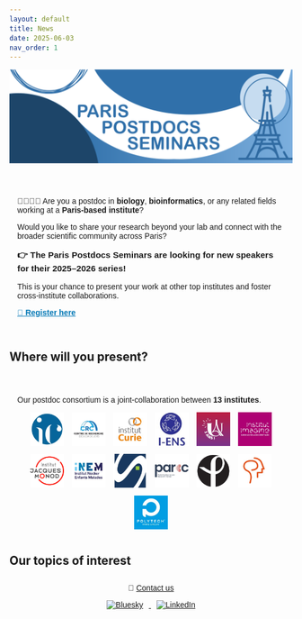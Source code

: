 ```yaml
---
layout: default
title: News
date: 2025-06-03
nav_order: 1
---
```


![Paris Postdocs Seminars Header](/assets/pps_header.png)

<section style="max-width: 800px; margin: 2em auto; padding: 1em; font-family: sans-serif; position: relative;">
  <p>🧑‍🔬👩‍💻 Are you a postdoc in <strong>biology</strong>, <strong>bioinformatics</strong>, or any related fields working at a <strong>Paris-based institute</strong>?</p>
  <p>Would you like to share your research beyond your lab and connect with the broader scientific community across Paris?</p>

  <p style="font-size: 1.1em; font-weight: bold;">
    👉 The <strong>Paris Postdocs Seminars</strong> are looking for new speakers for their <strong>2025–2026 series</strong>!
  </p>

  <p>
    This is your chance to present your work at other top institutes and foster cross-institute collaborations.
  </p>

  <p>
    <a href="https://docs.google.com/forms/d/e/1FAIpQLSdnRThSSd43dxS_qsFKbGEQyKuKn4LK7zxMhDNM2US8beSSTg/viewform" target="_blank" style="font-weight: bold; color: #0077b5;">🔗 Register here</a>
  </p>
</section>

## Where will you present?
<section style="max-width: 800px; margin: 2em auto; padding: 1em; font-family: sans-serif;">
  <p>Our postdoc consortium is a joint-collaboration between <strong>13 institutes</strong>.</p>
  <div style="display: flex; flex-wrap: wrap; gap: 1em; justify-content: center;">
    <img src="/assets/cochin_logo.jpeg" alt="Institut Cochin" style="height: 60px;">
    <img src="/assets/cordeliers_logo.jpeg" alt="Institut des Cordeliers" style="height: 60px;">
    <img src="/assets/curie_logo.jpeg" alt="Institut Curie" style="height: 60px;">
    <img src="/assets/ens_logo.jpeg" alt="Institut de l'Ecole Normale Supérieure" style="height: 60px;">
    <img src="/assets/fds-upc_logo.jpeg" alt="Faculté des Sciences - Université Paris Cité" style="height: 60px;">
    <img src="/assets/imagine_logo.jpeg" alt="Institut Imagine" style="height: 60px;">
    <img src="/assets/ijm_logo.jpeg" alt="Institut Jacques Monod" style="height: 60px;">
    <img src="/assets/inem_logo.jpeg" alt="Institut Necker Enfants Malades" style="height: 60px;">
    <img src="/assets/ipbs_logo.jpeg" alt="IPBS" style="height: 60px;">
    <img src="/assets/parcc_logo.jpeg" alt="PARCC" style="height: 60px;">
    <img src="/assets/pasteur_logo.jpeg" alt="Institut Pasteur" style="height: 60px;">
    <img src="/assets/pbi_logo.jpeg" alt="PBI" style="height: 60px;">
    <img src="/assets/polytech_paris_saclay_logo.jpeg" alt="Polytech Paris-Saclay" style="height: 60px;">
  </div>
</section>

## Our topics of interest

<footer style="max-width: 800px; margin: 2em auto; text-align: center; font-family: sans-serif;">
  <p>📧 <a href="mailto:paris.postdocs@gmail.com">Contact us</a></p>
  <p>
    <a href="https://bsky.app/profile/parispostdocs.bsky.social" target="_blank">
      <img src="/assets/bluesky-icon.png" alt="Bluesky" style="height: 30px; margin: 0 10px;">
    </a>
    <a href="https://www.linkedin.com/company/paris-postdocs-seminars" target="_blank">
      <img src="/assets/linkedin-icon.png" alt="LinkedIn" style="height: 30px; margin: 0 10px;">
    </a>
  </p>
</footer>
